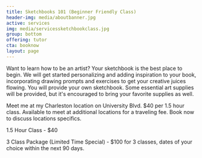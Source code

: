 ```yaml
---
title: Sketchbooks 101 (Beginner Friendly Class)
header-img: media/aboutbanner.jpg
active: services
img: media/servicessketchbookclass.jpg
group: bottom
offering: tutor
cta: booknow
layout: page
---
```


Want to learn how to be an artist? Your sketchbook is the best place to begin. We will get started personalizing and adding inspiration to your book, incorporating drawing prompts and exercises to get your creative juices flowing. You will provide your own sketchbook. Some essential art supplies will be provided, but it's encouraged to bring your favorite supplies as well.

<!--more-->

Meet me at my Charleston location on University Blvd. $40 per 1.5 hour class. Available to meet at additional locations for a traveling fee. Book now to discuss locations specifics.

1.5 Hour Class - $40 

3 Class Package (Limited Time Special) - $100 for 3 classes, dates of your choice within the next 90 days.
